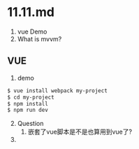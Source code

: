 # 11.11.md
1. vue Demo
2. What is mvvm?


## VUE 
1. demo
```bash
$ vue install webpack my-project
$ cd my-project
$ npm install
$ npm run dev
```
2. Question
   1.  嵌套了vue脚本是不是也算用到vue了?
3. 

